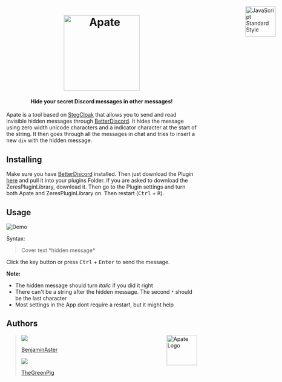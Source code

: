 

<h1 align="center">
  <br>
  <img src="https://raw.githubusercontent.com/TheGreenPig/Apate/main/Assets/logo.svg" alt="Apate" width="200" align="center">
</h1>
 <h4 align="center">Hide your secret Discord messages in other messages!</h4>

<a href="https://github.com/KuroLabs/stegcloak" style="position: absolute; top: 100px; right: 20px; padding: 0 0 20px 20px;"><img src="https://raw.githubusercontent.com/KuroLabs/stegcloak/master/assets/stegCloakIcon.svg" alt="JavaScript Standard Style" width="80" align="right"></a>

Apate is a tool based on [StegCloak](https://github.com/KuroLabs/stegcloak) that allows you to send and read invisible hidden messages through [BetterDiscord](https://betterdiscord.app/). It hides the message using zero width unicode characters and a indicator character at the start of the string. It then goes through all the messages in chat and tries to insert a new `div` with the hidden message.




## Installing
Make sure you have [BetterDiscord](https://betterdiscord.app/) installed. Then just download the Plugin [here](https://github.com/TheGreenPig/Apate/releases/latest/download/Apate.plugin.js) and pull it into your plugins Folder. If you are asked to download the ZeresPluginLibrary, download it. Then go to the Plugin settings and turn both Apate and ZeresPluginLibrary on. Then restart (<kbd>Ctrl</kbd> + <kbd>R</kbd>).

## Usage
![Demo](https://raw.githubusercontent.com/TheGreenPig/Apate/main/Assets/demo.gif)

Syntax:
>Cover text \*hidden message*

Click the key button or press <kbd>Ctrl</kbd> + <kbd>Enter</kbd> to send the message.

**Note:**

 - The hidden message should turn *italic* if you did it right
 - There can't be a string after the hidden message. The second `*` should be the last character
 - Most settings in the App dont require a restart, but it might help


## Authors

<img src="https://raw.githubusercontent.com/TheGreenPig/Apate/main/Assets/logo.svg" alt="Apate Logo" width="80" align="right"></img>
><a href="https://github.com/BenjaminAster"><img src="https://github.com/BenjaminAster.png?size=60"><p>BenjaminAster</p></a>
><a href="https://github.com/TheGreenPig"><img src="https://github.com/thegreenpig.png?size=60"><p>TheGreenPig</p></a>



